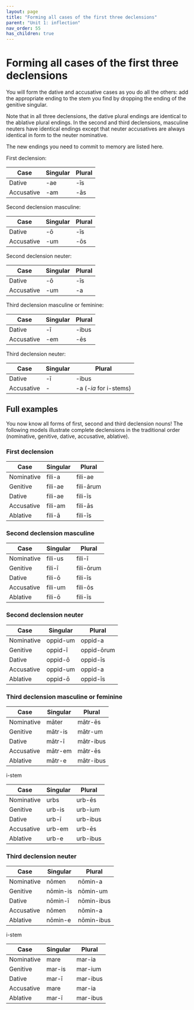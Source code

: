 ```yaml
---
layout: page
title: "Forming all cases of the first three declensions"
parent: "Unit 1: inflection"
nav_order: 55
has_children: true
---
```



# Forming all cases of the first three declensions

You will form the dative and accusative cases as you do all the others: add the appropriate ending to the stem you find by dropping the ending of the genitive singular.   


Note that in all three declensions, the dative plural endings are identical to the ablative plural endings.  In the second and third declensions, masculine neuters have identical endings except that neuter accusatives are always identical in form to the neuter nominative.

The new endings you need to commit to memory are listed here.


First declension:

| Case | Singular | Plural | 
| --- | ---  | --- |
| Dative |	-ae |	-īs |
| Accusative |	-am |	-ās |


Second declension masculine:

| Case | Singular | Plural | 
| --- | ---  | --- |
| Dative |	-ō |	-īs |
| Accusative |	-um |	-ōs |


Second declension neuter:

| Case | Singular | Plural | 
| --- | ---  | --- |
| Dative |	-ō |	-īs |
| Accusative |	-um |	-a |


Third declension masculine or feminine:

| Case | Singular | Plural | 
| --- | ---  | --- |
| Dative |	-ī |	-ibus |
| Accusative |	-em |	-ēs |


Third declension neuter:


| Case | Singular | Plural | 
| --- | ---  | --- |
| Dative |	-ī |	-ibus |
| Accusative |	- |	-a  (*-ia* for i-stems) |

## Full examples

You now know all forms of first, second and third declension nouns!  The following models illustrate complete declensions in the traditional order (nominative, genitive, dative, accusative, ablative).


### First declension

| Case | Singular | Plural | 
| --- | ---  | --- |
| Nominative |	fili-a |	fili-ae |
| Genitive |	fili-ae |	fili-ārum |
| Dative |	fili-ae |	fili-īs |
| Accusative |	fili-am |	fili-ās |
| Ablative |	fili-ā |	fili-īs |

### Second declension masculine

| Case | Singular | Plural | 
| --- | ---  | --- |
| Nominative |	fili-us |	fili-ī |
| Genitive |	fili-ī |	fili-ōrum |
| Dative |	fili-ō |	fili-īs |
| Accusative |	fili-um |	fili-ōs |
| Ablative |	fili-ō |	fili-īs |


### Second declension neuter

| Case | Singular | Plural | 
| --- | ---  | --- |
| Nominative |	oppid-um |	oppid-a |
| Genitive |	oppid-ī |	oppid-ōrum |
| Dative |	oppid-ō |	oppid-īs |
| Accusative |	oppid-um |	oppid-a |
| Ablative |	oppid-ō |	oppid-īs |


### Third declension masculine or feminine

| Case | Singular | Plural | 
| --- | ---  | --- |
| Nominative |	māter |	mātr-ēs |
| Genitive |	mātr-is |	mātr-um |
| Dative |	mātr-ī |	mātr-ibus |
| Accusative |	mātr-em |	mātr-ēs |
| Ablative |	mātr-e |	mātr-ibus |


i-stem


| Case | Singular | Plural | 
| --- | ---  | --- |
| Nominative |	urbs |	urb-ēs 
| Genitive |	urb-is	| urb-ium |
| Dative |	urb-ī |	urb-ibus |
| Accusative |	urb-em	| urb-ēs |
| Ablative | 	urb-e	 | urb-ibus |



### Third declension neuter

| Case | Singular | Plural | 
| ---  | ---  | --- |
| Nominative |	nōmen |	nōmin-a |
| Genitive |	nōmin-is	|nōmin-um |
| Dative |	nōmin-ī	|nōmin-ibus |
| Accusative |	nōmen	|nōmin-a |
| Ablative |	nōmin-e	|nōmin-ibus |


i-stem

| Case | Singular | Plural | 
| --- | ---  | --- |
| Nominative |	mare	|mar-ia |
| Genitive |	mar-is|	mar-ium |
| Dative |	mar-ī|	mar-ibus |
| Accusative |	mare	|mar-ia |
| Ablative |	mar-ī	|mar-ibus |

